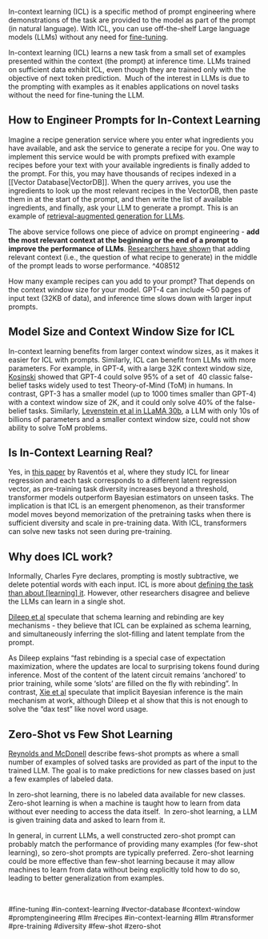 In-context learning (ICL) is a specific method of prompt engineering where demonstrations of the task are provided to the model as part of the prompt (in natural language). With ICL, you can use off-the-shelf Large language models (LLMs) without any need for [fine-tuning](https://www.hopsworks.ai/dictionary/fine-tuning-llms).

In-context learning (ICL) learns a new task from a small set of examples presented within the context (the prompt) at inference time. LLMs trained on sufficient data exhibit ICL, even though they are trained only with the objective of next token prediction.  Much of the interest in LLMs is due to the prompting with examples as it enables applications on novel tasks without the need for fine-tuning the LLM.

**How to Engineer Prompts for In-Context Learning**
---------------------------------------------------

Imagine a recipe generation service where you enter what ingredients you have available, and ask the service to generate a recipe for you. One way to implement this service would be with prompts prefixed with example recipes before your text with your available ingredients is finally added to the prompt. For this, you may have thousands of recipes indexed in a [[Vector Database|VectorDB]]. When the query arrives, you use the ingredients to look up the most relevant recipes in the VectorDB, then paste them in at the start of the prompt, and then write the list of available ingredients, and finally, ask your LLM to generate a prompt. This is an example of [retrieval-augmented generation for LLMs](https://www.hopsworks.ai/dictionary/retrieval-augmented-llm).

The above service follows one piece of advice on prompt engineering - **add the most relevant context at the beginning or the end of a prompt to improve the performance of LLMs**. [Researchers have shown](https://arxiv.org/abs/2307.03172) that adding relevant context (i.e., the question of what recipe to generate) in the middle of the prompt leads to worse performance. ^408512

How many example recipes can you add to your prompt? That depends on the context window size for your model. GPT-4 can include ~50 pages of input text (32KB of data), and inference time slows down with larger input prompts.

**Model Size and Context Window Size for ICL**
----------------------------------------------

In-context learning benefits from larger context window sizes, as it makes it easier for ICL with prompts. Similarly, ICL can benefit from LLMs with more parameters. For example, in GPT-4, with a large 32K context window size, [Kosinski](https://arxiv.org/abs/2302.02083) showed that GPT-4 could solve 95% of a set of  40 classic false-belief tasks widely used to test Theory-of-Mind (ToM) in humans. In contrast, GPT-3 has a smaller model (up to 1000 times smaller than GPT-4) with a context window size of 2K, and it could only solve 40% of the false-belief tasks. Similarly, [Levenstein et al in LLaMA 30b](https://arxiv.org/abs/2307.00175), a LLM with only 10s of billions of parameters and a smaller context window size, could not show ability to solve ToM problems. 

**Is In-Context Learning Real?**
--------------------------------

Yes, in [this paper](https://arxiv.org/abs/2306.15063) by Raventós et al, where they study ICL for linear regression and each task corresponds to a different latent regression vector, as pre-training task diversity increases beyond a threshold, transformer models outperform Bayesian estimators on unseen tasks. The implication is that ICL is an emergent phenomenon, as their transformer model moves beyond memorization of the pretraining tasks when there is sufficient diversity and scale in pre-training data. With ICL, transformers can solve new tasks not seen during pre-training.

‍**Why does ICL work?**
-----------------------

Informally, Charles Fyre declares, prompting is mostly subtractive, we delete potential words with each input. ICL is more about [defining the task than about [learning] it](https://twitter.com/full_stack_dl/status/1658497436862791681). However, other researchers disagree and believe the LLMs can learn in a single shot.

[Dileep et al](https://arxiv.org/pdf/2307.01201.pdf) speculate that schema learning and rebinding are key mechanisms - they believe that ICL can be explained as schema learning, and simultaneously inferring the slot-filling and latent template from the prompt. 

As Dileep explains “fast rebinding is a special case of expectation maximization, where the updates are local to surprising tokens found during inference. Most of the content of the latent circuit remains ‘anchored’ to prior training, while some ‘slots’ are filled on the fly with rebinding”. In contrast, [Xie et al](https://arxiv.org/pdf/2111.02080.pdf) speculate that implicit Bayesian inference is the main mechanism at work, although Dileep et al show that this is not enough to solve the “dax test” like novel word usage.

**Zero-Shot vs Few Shot Learning**
----------------------------------

[Reynolds and McDonell](https://arxiv.org/pdf/2102.07350.pdf) describe fews-shot prompts as where a small number of examples of solved tasks are provided as part of the input to the trained LLM. The goal is to make predictions for new classes based on just a few examples of labeled data. 

In zero-shot learning, there is no labeled data available for new classes. Zero-shot learning is when a machine is taught how to learn from data without ever needing to access the data itself.  In zero-shot learning, a LLM is given training data and asked to learn from it.

In general, in current LLMs, a well constructed zero-shot prompt can probably match the performance of providing many examples (for few-shot learning), so zero-shot prompts are typically preferred. Zero-shot learning could be more effective than few-shot learning because it may allow machines to learn from data without being explicitly told how to do so, leading to better generalization from examples. 

‍


#fine-tuning #in-context-learning #vector-database   #context-window #promptengineering #llm #recipes #in-context-learning #llm #transformer #pre-training #diversity #few-shot #zero-shot